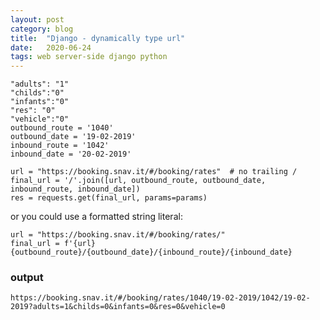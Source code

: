 ```yaml
---
layout: post
category: blog
title:  "Django - dynamically type url"
date:   2020-06-24
tags: web server-side django python
---
```


<pre><code>"adults": "1"
"childs":"0"
"infants":"0"
"res": "0"
"vehicle":"0"
outbound_route = '1040'
outbound_date = '19-02-2019'
inbound_route = '1042'
inbound_date = '20-02-2019'

url = "https://booking.snav.it/#/booking/rates"  # no trailing /
final_url = '/'.join([url, outbound_route, outbound_date, inbound_route, inbound_date])
res = requests.get(final_url, params=params)
</code></pre>

or you could use a formatted string literal:

<pre><code>url = "https://booking.snav.it/#/booking/rates/"
final_url = f'{url}{outbound_route}/{outbound_date}/{inbound_route}/{inbound_date}
</code></pre>

### output
<pre><code>https://booking.snav.it/#/booking/rates/1040/19-02-2019/1042/19-02-2019?adults=1&childs=0&infants=0&res=0&vehicle=0</code></pre>